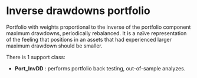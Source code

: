 
# Inverse drawdowns portfolio <a name="TOP"></a>

Portfolio with weights proportional to the inverse of the portfolio
component maximum drawdowns, periodically rebalanced.
It is a naïve representation
of the feeling that positions in an assets that had experienced larger maximum
drawdown should be smaller.



There is 1 support class:

* **Port_InvDD** : performs portfolio back testing, out-of-sample analyzes.
